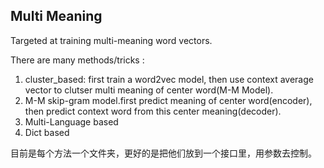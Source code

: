 Multi Meaning
-----------------
Targeted at training multi-meaning word vectors.

There are many methods/tricks :
1. cluster_based: first train a word2vec model, then use context average vector to clutser 
    multi meaning of center word(M-M Model).
2. M-M skip-gram model.first predict meaning of center word(encoder), then predict context word 
    from this center meaning(decoder).
3. Multi-Language based
4. Dict based

目前是每个方法一个文件夹，更好的是把他们放到一个接口里，用参数去控制。
